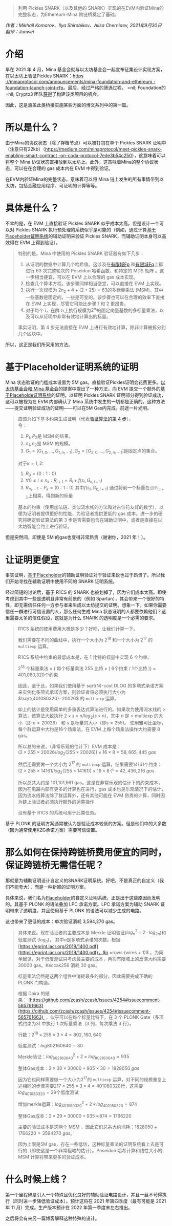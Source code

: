 >利用 Pickles SNARK（以及其他的 SNARK）实现的在EVM内验证Mina的完整状态，为Ethereum-Mina 跨链桥奠定了基础。

*作者：Mikhail Komarov、Ilya Shirobikov、Alisa Cherniaev, 2021年9月30日
翻译：Junwei*

# 介绍

早在 2021 年 4 月，Mina 基金会就与以太坊基金会一起宣布征集设计实现方案，在以太坊上验证Pickles SNARK：[https ://minaprotocol.com/announcements/mina-foundation-and-ethereum -foundation-launch-joint-rfp](https://minaprotocol.com/announcements/mina-foundation-and-ethereum-foundation-launch-joint-rfp)。最后，经过严格的筛选过程， =nil; Foundation的=nil; Crypto3 团队[获得](https://twitter.com/minaprotocol/status/1443599014797135872?s=21)了构建该类项目的机会。

因此，这是涵盖此类桥接实施某些方面的博文系列中的第一篇。

# 所以是什么？

由于Mina的协议状态（除了存档节点）可以被打包在单个 Pickles SNARK 证明中（注意只有22kb）（[https://medium.com/minaprotocol/meet-pickles-snark-enabling-smart-contract -on-coda-protocol-7ede3b54c250](https://medium.com/minaprotocol/meet-pickles-snark-enabling-smart-contract-on-coda-protocol-7ede3b54c250)），这意味着可以将整个 Mina 协议状态直接放到以太坊上。此外，这意味着Mina的整个协议状态，可以在在合理的 gas 成本内在 EVM 中得到验证。

在EVM内验证Mina的完整状态，意味着可以将 Mina 链上发生的所有事情带到以太坊，包括金融应用程序、可证明的计算等等。

# 具体是什么？

不幸的是，在 EVM 上直接验证 Pickles SNARK 似乎成本太高。但是设计一个可以对 Pickles SNARK 执行预处理的系统似乎是可能的（例如，通过计算[基于Placeholder证明系统](https://crypto3.nil.foundation/papers/placeholder.pdf)的辅助证明来验证 Pickles SNARK，而辅助证明本身可以高效得在 EVM 上得到验证）。

> 特别的是。Mina 中使用的 Pickles SNARK 验证器有如下几步：
> 
> 1.  从证明的数据中计算几个哈希值。这涉及在[有限域Fp](https://github.com/o1-labs/marlin/blob/master/oracle/src/pasta/fp.rs) 和[有限域Fq](https://github.com/o1-labs/marlin/blob/master/oracle/src/pasta/fq.rs)上都进行 63 次完整轮次的 Poseidon 哈希函数，和特定的 MDS 矩阵 。这一步相当便宜，可以在 EVM 上以合理的 gas 成本实现。
> 2.  检查几个算术方程。该步骤同样相当便宜，可以直接在 EVM 上实现。
> 3.  执行一次规模为 $2n_2+4+(2+25)=63$的多标量乘法 (MSM)，其中一些基数是固定的，一些是可变的。该步骤也可以在合理的效率下直接在 EVM 上实现，尽管它可能比步骤 1 和 2 更昂贵。
> 4.  对于每个 i，在群 $\mathbb{G}$上执行规模为$2^{n_i}$的固定向量基数的多标量乘法，以及可以从证明中非常有效地计算出的标量。
> 
> 事实证明，第 4 步无法直接在 EVM 上进行有效地计算，除非计算被拆分到几个区块中。

所以，这正是我们所采用的方法。

# 基于Placeholder证明系统的证明

Mina 状态验证的门槛成本设置为 5M gas。直接验证Pickles证明会花费更多。[以太坊基金会和 Mina 基金会](https://hackmd.io/u_2Ygx8XS5Ss1aObgOFjkA?view%23Definitions)的提案中提出了一种方法，向 EVM 提交一个额外的[基于Placeholde证明系统](https://crypto3.nil.foundation/papers/placeholder.pdf)的证明，以证明 Pickles SNARK 证明部分得到验证成功，这可以被视为在 EVM 内部确认了 Mina 系统中发生的一切都是正确的。这种方法——提交证明验证成功的证明——可以在5M Gas内完成。前途一片光明。

> 应该为如下基本约束生成证明（代表[验证算法的第 4 步](https://hackmd.io/u_2Ygx8XS5Ss1aObgOFjkA?view\#Definitions)）。  
> 令：
> 
> 1.  $P_1,P_2$是 MSM 的结果。
> 2.  $n_1,n_2$是 MSM 的规模。
> 3.  $G_1=[G_{1,0},...,G_{1,n_1-1}],G_2=[G_{2,0},...,G_{2,n_1-1}]$是固定点的集合。
> 
> 对于$k=1,2$:
> 
> 1.  $R_0=(0:1:0)$
> 2.  $\forall 0\leq i \leq n_k: R_{i+1}=R_i+f(s_i,G_{k,i+1})$
> 3.  $R_{n_k-1}-P_k=(0:1:0)$
>     其中$f(s_i,G_{k,i+1})$ 通过将前一个标量在点$\mathbb{G_{,i+1}}$上相乘，得到新的标量
> 
> 基本的约束（使用加法链、类似流水线的方法和对占位符友好的数学），以便为证明者提供更好的性能，为验证者提供更低的 gas 成本。进一步的研究将确定验证算法的第 3 步是否需要包含在辅助证明中，或者是直接在以太坊智能合约上进行验证。

但是突然间，即使是 5M 的gas也变得非常昂贵（谢谢你，2021 年！）。

# 让证明更便宜

事实证明，[基于Placeholder](https://crypto3.nil.foundation/papers/placeholder.pdf)的辅助证明验证对于验证来说也过于昂贵了。所以我们开始寻找在辅助证明中使用不同的 SNARK 证明系统。

经过简短的讨论后，基于 R1CS 的 SNARK 也被划掉了，因为它们成本太高。即使考虑到其中一些是透明且非常有前景的（例如 Spartan），其会带来一个很好的特性，即无需信任任何一方参与者来生成以太坊提交的证明。想象一下，如果你需要信任一群进行可信设置的人，那么任何生成 Mina 状态证明的人都要依赖他们？这里需要太多的信任假设，这就是为什么 SNARK 的透明度是一个必需的要求。

> R1CS 系统的使用费用大概是多少？好吧，让我们计算一下。
> 
> 我们需要在不同的曲线中，执行一个大小为 $2^{18}$ 和一个大小为 $2^{17}$ 的 `multiexp` 运算。
> 
> R1CS 系统中约束的最低成本是，在 1 比特的标量中实现 6 个约束。
> 
> $2^{18}$ 个标量乘法 × ( 每个标量乘法 255 比特 × ( 6个约束 / 1个比特 )) = 401,080,320个约束
> 
> 因此，鉴于此，如果我们使用基于 sqrt(N)-cost DLOG 的多项式承诺方案来实例化多项式承诺方案，则验证者将必须执行大小为 $\sqrt{401080320}=20026$ 的 `multiexp` 运算。
> 
> 如上的估计是使用简单的多重表达式算法进行的。如果改为使用流水线的 > 算法，该算法大致执行 $2 \times s \times n / log_2(s\times n)$，其中 $n$ 是 $>$ multiexp 的大小（即 $n=20026$） 和 $s$ 是标量的大小（即$s=255$)。 使用雅可比坐标，每个群运算中大约是16个场乘法，在 EVM 上每个场乘法操作大约需要 8 gas。
> 
> 所以总的来说，（非常乐观的估计下）EVM 成本是：  
> $(2×255×20026/log_2(255×20026))×16×8=58,665,445\ gas$
> 
> 然后还需要做一个大小为 $2^{17}$ 的 `multiexp` 运算，结果需要14161个约束：  
> $(2×255×14161/log_2(255×14161))×16×8个=42,436,216\ gas$
> 
> 所以总共大约是 101,101,661 gas。这是在非常乐观的估计下的约束成本，因为在电路内部有更多的计算也在进行，gas 成本也是乐观情况下的估计，因为流水线算法除了群运算外，还有其他可能在 EVM 昂贵的计算，同时因为链上验证者必须执行额外的运算操作
> 
> 没有基于 R1CS 的系统可用于此类任务。

基于 PLONK 的证明方案通常被认为是验证成本较低的方案。但是他们中的大多数（因为通常使用KZG承诺方案）需要可信设置。

# 那么如何在保持跨链桥费用便宜的同时，保证跨链桥无需信任呢？

那就是为辅助证明设计自定义的SNARK证明系统。好吧，不是真正的自定义（我们不能夸大），而是一种新颖的证明方案。

具体来说，我们名为[Placeholder](https://crypto3.nil.foundation/papers/placeholder.pdf)的自定义证明系统，正是出于这些原因而发明的。其基于 PLONK 的语法叠加 LPC 承诺方案。LPC 承诺方案为辅助 SNARK 证明带来了透明度，并且使用基于 PLONK 的语法可以减少生成的电路。

这也带来了更低的成本：单次验证消耗 3,594,270 gas。

> 具体来说。现在验证者的主要成本是 Merkle 证明验证($log^2_n+2·log_{2n}$)和低度测试 ($log_n$)， 其中$n$是多项式承诺的次数。根据[https://eprint.iacr.org/2019/1400.pdf](https://eprint.iacr.org/2019/1400.pdf)，$n =rows·(wires + 1)$ 。为简单起见，对于低度测试只考虑最主要的成本，两次有限域上的反演大约需要 30000 gas。Keccak256 消耗 30 gas。
> 
> 标量乘法仍然是这两个组件中消耗最多的部分，因此需要完成正确的 PLONK 门构造。
> 
> 根据 Daira 的结果： [https://github.com/zcash/zcash/issues/4254#issuecomment-565761663](https://github.com/zcash/zcash/issues/4254#issuecomment-565761663)  ，似乎可以在每个标量比特下，在 3 个 PLONK Gate（多项式约束为3) 中执行 1 次标量乘法（3 列，每次乘法 3 行）。
> 
> 行数：$2^{18}×255×3×4=802,160,640$
> 
> 低度测试：$log{802160640}=30$
> 
> Merkle验证：$log^2_{⁡802160640}+2\times log_{802160640}=935$
> 
> 整体Gas成本：$2×30×30000+935\times 30=1828050\ gas$
> 
> 因为它也同样需要做一个大小为$2^{17}$的 `multiexp` 运算，对不同的规模重复上述相同的步骤需要$217×255×3×4=401080320$行，这需要$log_{401080320}=29$个低度测试
> 
> 增加merkle运算：$log^2_{⁡401080320}+2＊log_{⁡401080320}=874$
> 
> 整体Gas成本：$2×29×30000+935＊874=1766220$
> 
> 主要的验证成本是这两个 MSM ，因此它们总共大约消耗：$1828050+1766220=3594270\ gas$。
> 
> 因为上限是5M gas，存在一些低估，这种标量乘法的证明系统看上去是可行的（即使这是一个非常粗略的估计）。Poseidon 哈希计算和线性大小的 MSM 计算将带来更多的验证成本。

# 什么时候上线？

第一个里程碑是引入一个特殊且优化良好的辅助验证电路设计，并且一丝不苟得执行（同时进一步降低验证成本）。预计这将在 2021 年第四季度（最有可能是 2021 年 11 月）完成。生产版本预计在 2022 年第一季度末左右推出。

之后将会有来另一篇博客解释这种特殊的设计。